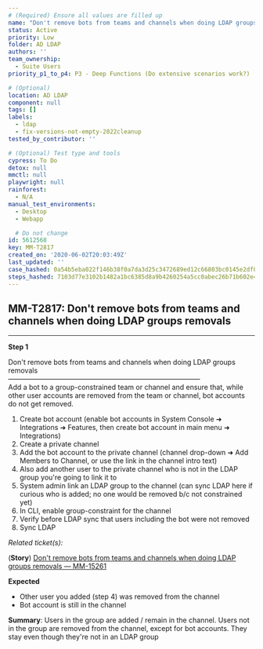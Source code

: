 ```yaml
---
# (Required) Ensure all values are filled up
name: "Don't remove bots from teams and channels when doing LDAP groups removals"
status: Active
priority: Low
folder: AD LDAP
authors: ''
team_ownership:
  - Suite Users
priority_p1_to_p4: P3 - Deep Functions (Do extensive scenarios work?)

# (Optional)
location: AD LDAP
component: null
tags: []
labels:
  - ldap
  - fix-versions-not-empty-2022cleanup
tested_by_contributor: ''

# (Optional) Test type and tools
cypress: To Do
detox: null
mmctl: null
playwright: null
rainforest:
  - N/A
manual_test_environments:
  - Desktop
  - Webapp

  # Do not change
id: 5612568
key: MM-T2817
created_on: '2020-06-02T20:03:49Z'
last_updated: ''
case_hashed: 0a54b5eba022f146b38f0a7da3d25c3472689ed12c66803bc0145e2df8baf8112450961a24b086a3f54bf2ddc78efcdb
steps_hashed: 7103d77e3102b1482a1bc6385d8a9b4260254a5cc0abec26b71b602e4fff9cdb2e7227f83545cadf123f406c1134f2b6
---
```


<!-- (Auto-generated) Based on frontmatter's "key" and "name" -->

## MM-T2817: Don't remove bots from teams and channels when doing LDAP groups removals

---

**Step 1**

Don't remove bots from teams and channels when doing LDAP groups removals\
————————————————————————————\
Add a bot to a group-constrained team or channel and ensure that, while other user accounts are removed from the team or channel, bot accounts do not get removed.

1. Create bot account (enable bot accounts in System Console ➜ Integrations ➜ Features, then create bot account in main menu ➜ Integrations)
2. Create a private channel
3. Add the bot account to the private channel (channel drop-down ➜ Add Members to Channel, or use the link in the channel intro text)
4. Also add another user to the private channel who is not in the LDAP group you're going to link it to
5. System admin link an LDAP group to the channel (can sync LDAP here if curious who is added; no one would be removed b/c not constrained yet)
6. In CLI, enable group-constraint for the channel
7. Verify before LDAP sync that users including the bot were not removed
8. Sync LDAP

_Related ticket(s):_

(**Story**) [Don't remove bots from teams and channels when doing LDAP groups removals — MM-15261](https://mattermost.atlassian.net/browse/MM-15261)

**Expected**

- Other user you added (step 4) was removed from the channel
- Bot account is still in the channel

**Summary**: Users in the group are added / remain in the channel. Users not in the group are removed from the channel, except for bot accounts. They stay even though they're not in an LDAP group
